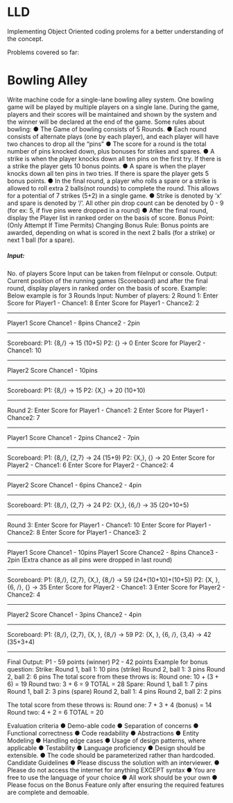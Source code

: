 # LLD

Implementing Object Oriented coding prolems for a better understanding of the concept.

Problems covered so far:

# Bowling Alley 
Write machine code for a single-lane bowling alley system. 
One bowling game will be played by multiple players on a single lane. During the game, players and their scores will be maintained and shown by the system and the winner will be declared at the end of the game. 
Some rules about bowling: 
● The Game of bowling consists of 5 Rounds. 
● Each round consists of alternate plays (one by each player), and each player will have two chances to drop all the “pins” 
● The score for a round is the total number of pins knocked down, plus bonuses for strikes and spares. 
● A strike is when the player knocks down all ten pins on the first try. If there is a strike the player gets 10 bonus points. 
● A spare is when the player knocks down all ten pins in two tries. If there is spare the player gets 5 bonus points. 
● In the final round, a player who rolls a spare or a strike is allowed to roll extra 2 balls(not rounds) to complete the round. This allows for a potential of 7 strikes (5+2) in a single game. 
● Strike is denoted by ‘x’ and spare is denoted by ‘/’. All other pin drop count can be denoted by 0 - 9 (for ex: 5, if five pins were dropped in a round) 
● After the final round, display the Player list in ranked order on the basis of score. 
Bonus Point: (Only Attempt If Time Permits) 
Changing Bonus Rule: Bonus points are awarded, depending on what is scored in the next 2 balls (for a strike) or next 1 ball (for a spare). 

##### Input: 
No. of players 
Score Input can be taken from fileInput or console. 
Output: 
Current position of the running games (Scoreboard) and after the final round, display players in ranked order on the basis of score. 
Example: 
Below example is for 3 Rounds 
Input:
Number of players: 2 
Round 1: 
Enter Score for Player1 - Chance1: 8 
Enter Score for Player1 - Chance2: 2 
********************************************************* 
Player1 Score Chance1 - 8pins Chance2 - 2pin
*********************************************************
Scoreboard: 
P1: {8,/} -> 15 (10+5) 
P2: {} -> 0 
Enter Score for Player2 - Chance1: 10 
*********************************************************
Player2 Score Chance1 - 10pins 
*********************************************************
Scoreboard: 
P1: {8,/} -> 15 
P2: {X,} -> 20 (10+10) 
********************************************************* 
Round 2: 
Enter Score for Player1 - Chance1: 2 
Enter Score for Player1 - Chance2: 7 
*********************************************************
Player1 Score Chance1 - 2pins Chance2 - 7pin 
********************************************************* 
Scoreboard: 
P1: {8,/}, {2,7} -> 24 (15+9) 
P2: {X,}, {} -> 20 
Enter Score for Player2 - Chance1: 6 
Enter Score for Player2 - Chance2: 4 
*********************************************************
Player2 Score Chance1 - 6pins Chance2 - 4pin 
*********************************************************
Scoreboard: 
P1: {8,/}, {2,7} -> 24 
P2: {X,}, {6,/} -> 35 (20+10+5) 
*********************************************************
Round 3: 
Enter Score for Player1 - Chance1: 10 
Enter Score for Player1 - Chance2: 8
Enter Score for Player1 - Chance3: 2 
*********************************************************
Player1 Score Chance1 - 10pins 
Player1 Score Chance2 - 8pins Chance3 - 2pin (Extra chance as all pins were dropped in last round)
*********************************************************
Scoreboard: 
P1: {8,/}, {2,7}, {X,}, {8,/} -> 59 (24+(10+10)+(10+5)) P2: {X, }, {6, /}, {} -> 35 
Enter Score for Player2 - Chance1: 3 
Enter Score for Player2 - Chance2: 4 
*********************************************************
Player2 Score Chance1 - 3pins Chance2 - 4pin 
********************************************************* 
Scoreboard: 
P1: {8,/}, {2,7}, {X, }, {8,/} -> 59 P2: {X, }, {6, /}, {3,4} -> 42 (35+3+4)
********************************************************* 
Final Output: 
P1 - 59 points (winner) 
P2 - 42 points 
Example for bonus question: 
Strike: 
Round 1, ball 1: 10 pins (strike) 
Round 2, ball 1: 3 pins 
Round 2, ball 2: 6 pins 
The total score from these throws is: 
Round one: 10 + (3 + 6) = 19 
Round two: 3 + 6 = 9 
TOTAL = 28 
Spare: 
Round 1, ball 1: 7 pins 
Round 1, ball 2: 3 pins (spare) 
Round 2, ball 1: 4 pins 
Round 2, ball 2: 2 pins 

The total score from these throws is: 
Round one: 7 + 3 + 4 (bonus) = 14 
Round two: 4 + 2 = 6
TOTAL = 20 

Evaluation criteria 
● Demo-able code 
● Separation of concerns 
● Functional correctness 
● Code readability 
● Abstractions 
● Entity Modeling 
● Handling edge cases 
● Usage of design patterns, where applicable 
● Testability 
● Language proficiency 
● Design should be extensible. 
● The code should be parameterized rather than hardcoded. 
Candidate Guidelines 
● Please discuss the solution with an interviewer. 
● Please do not access the internet for anything EXCEPT syntax 
● You are free to use the language of your choice 
● All work should be your own 
● Please focus on the Bonus Feature only after ensuring the required features are complete and demoable. 